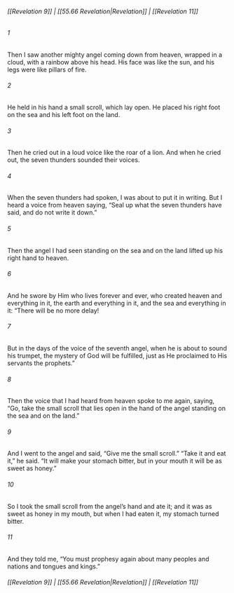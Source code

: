 
###### [[Revelation 9]] | [[55.66 Revelation|Revelation]] | [[Revelation 11]]

###### 1
Then I saw another mighty angel coming down from heaven, wrapped in a cloud, with a rainbow above his head. His face was like the sun, and his legs were like pillars of fire.
###### 2
He held in his hand a small scroll, which lay open. He placed his right foot on the sea and his left foot on the land.
###### 3
Then he cried out in a loud voice like the roar of a lion. And when he cried out, the seven thunders sounded their voices.
###### 4
When the seven thunders had spoken, I was about to put it in writing. But I heard a voice from heaven saying, “Seal up what the seven thunders have said, and do not write it down.”
###### 5
Then the angel I had seen standing on the sea and on the land lifted up his right hand to heaven.
###### 6
And he swore by Him who lives forever and ever, who created heaven and everything in it, the earth and everything in it, and the sea and everything in it: “There will be no more delay!
###### 7
But in the days of the voice of the seventh angel, when he is about to sound his trumpet, the mystery of God will be fulfilled, just as He proclaimed to His servants the prophets.”
###### 8
Then the voice that I had heard from heaven spoke to me again, saying, “Go, take the small scroll that lies open in the hand of the angel standing on the sea and on the land.”
###### 9
And I went to the angel and said, “Give me the small scroll.” “Take it and eat it,” he said. “It will make your stomach bitter, but in your mouth it will be as sweet as honey.”
###### 10
So I took the small scroll from the angel’s hand and ate it; and it was as sweet as honey in my mouth, but when I had eaten it, my stomach turned bitter.
###### 11
And they told me, “You must prophesy again about many peoples and nations and tongues and kings.”

###### [[Revelation 9]] | [[55.66 Revelation|Revelation]] | [[Revelation 11]]
